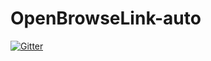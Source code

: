 # OpenBrowseLink-auto

[![Gitter](https://badges.gitter.im/okofob/OpenBrowseLink-auto.svg)](https://gitter.im/okofob/OpenBrowseLink-auto?utm_source=badge&utm_medium=badge&utm_campaign=pr-badge&utm_content=badge)
